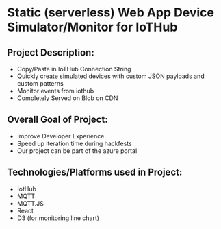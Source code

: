 # Static (serverless) Web App Device Simulator/Monitor for IoTHub 

 

## Project Description: 

- Copy/Paste in IoTHub Connection String 
- Quickly create simulated devices with custom JSON payloads and custom patterns 
- Monitor events from iothub 
- Completely Served on Blob on CDN 

 

## Overall Goal of Project: 

- Improve Developer Experience 
- Speed up iteration time during hackfests 
- Our project can be part of the azure portal 

 

## Technologies/Platforms used in Project: 

- IotHub 
- MQTT 
- MQTT.JS 
- React 
- D3 (for monitoring line chart) 
